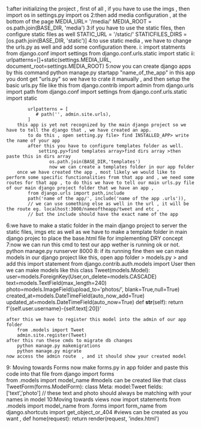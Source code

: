 1:after initializing the project , first of all , if you have to use the imgs , then import os in settings.py
    import os
2:then add media configuration , at the bottom of the page
    MEDIA_URL=  '/media/'
    MEDIA_ROOT = os.path.join(BASE_DIR, 'media')
3:if you have to use the static files, then configure static files as well
    STATIC_URL = '/static/'
    STATICFILES_DIRS = [os.path.join(BASE_DIR, 'static')]
4:to use static media , we have to change the urls.py as well and add some configuration there.
    i: import statments 
        from django.conf import settings
        from django.conf.urls.static import static
    ii: urlpatterns=[]+static(settings.MEDIA_URL, document_root=settings.MEDIA_ROOT)
5:now you can create django apps by this command
    python manage.py startapp "name_of_the_app"
        in this app you dont get "urls.py" so we have to crate it manually , and then setup the basic urls.py file like this
            from django.contrib import admin
            from django.urls import path
            from django.conf import settings
            from django.conf.urls.static import static

            urlpatterns = [
               # path('', admin.site.urls),
            ]
        this app is yet not recognized by the main django project so we have to tell the django that , we have created an app.  
            to do this , open setting.py file> find INSTALLED_APP> write the name of your app
            after this you have to configure templates folder as well.
                setting.py>find templates array>find dirs array >then paste this in dirs array
                    os.path.join(BASE_DIR,'templates')
                    now we can create a templates folder in our app folder 
        once we have created the app , most likely we would like to perform some specific functionalities from that app and , we need some routes for that app , to do this we have to tell our main urls.py file of our main django project folder that we have an app , 
            from django.urls import path,include
            path('name of the app/', include('name of the app .urls')),
            // we can use something else as well in the url , it will be the route eg. localhost:3000/nameoftheapp/tweet and etc , 
            // but the include should have the exact name of the app
6:we have to make a static folder in the main django project to server the static files, imgs etc as well as we have to make a template folder in main django projec to place the base.html file for implementing DRY concept 
7:now we can run this cmd to test our app wether is running ok or not.
    python manage.py runserver 8000
8: if its running fine then we can make models in our django project like this,
    open app folder > models.py > and add this import statement
        from django.contrib.auth.models import User
    then we can make models like this 
        class Tweet(models.Model):
         user=models.ForeignKey(User,on_delete=models.CASCADE)
         text=models.TextField(max_length=240)
         photo=models.ImageField(upload_to='photos/', blank=True,null=True)
         created_at=models.DateTimeField(auto_now_add=True)
         updated_at=models.DateTimeField(auto_now=True)
         def __str__(self):
             return f'{self.user.username}-{self.text[:20]}'
        
    after this we have to register this model into the admin of our app folder 
        from .models import Tweet
        admin.site.register(Tweet)
    after this run these cmds to migrate db changes
        python manage.py makemigrations
        python manage.py migrate
    now access the admin route  , and it should show your created model 
9: Moving towards Forms now 
    make forms.py in app folder and paste this code into that file 
        from django import forms    
        from .models import model_name
        #models can be created like that
        class TweetForm(forms.ModelForm):
            class Meta:
                model:Tweet
                fields:['text','photo'] // these text and photo should always be matching with your names in model
10:Moving towards views now 
    import statements
        from .models import model_name
        from .forms import  form_name
        from django.shortcuts import get_object_or_404
        #views can be created as you want ,
        def home(request):
        return render(request, 'index.html')
